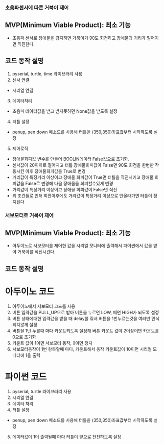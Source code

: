 ### 초음파센서에 따른 거북이 제어
## MVP(Minimum Viable Product): 최소 기능
- 초음파 센서로 장애물을 감지하면 거북이가 90도 회전하고 장애물과 거리가 멀어지면 직진한다.
## 코드 동작 설명
1. pyserial, turtle, time 라이브러리 사용
2. 센서 연결
* 시리얼 연결
3. 데이터처리
* 초음파 데이터값을 받고 받지못하면 None값을 받도록 설정
4. 터틀 설정
* penup, pen down 메소드를 사용해 터틀을 (350,350)좌표값부터 시작하도록 설정
5. 제어로직
* 장애물회피값 변수를 만들어 BOOLIN데이터 False값으로 초기화.
* 센서값이 20이하로 떨어지고 터틀 장애물회피값이 False면 90도 회전을 한번만 작동시킨 이후 장애물회피값을 True로 변경
* 거리값이 특정거리 이상이고 장애물 회피값이 True면 터틀을 직진시키고 장애물 회피값을 False로 변경해 다음 장애물을 회피할수있게 변경
* 거리값이 특정거리 이상이고 장애물 회피값이 False면 직진
* 위 조건들로 인해 회전이후에도 거리값이 특정거리 이상으로 안올라가면 터틀이 정지된다

### 서보모터로 거북이 제어
## MVP(Minimum Viable Product): 최소 기능
- 아두이노로 서보모터를 제어한 값을 시리얼 모니터에 출력해서 파이썬에서 값을 받아 거북이를 직진시킨다.
## 코드 동작 설명
# 아두이노 코드
1. 아두이노에서 서보모터 코드를 사용
2. 버튼 입력값을 PULL_UP으로 받아 버튼을 누르면 LOW, 떼면 HIGH가 되도록 설정
3. 버튼 상태에대한 입력값을 받을 때 delay를 줘서 버튼을 1번누르는것을 여러번 인식되지않게 설정
4. 버튼을 1번 누를때 마다 카운트되도록 설정해 버튼 카운트 값이 2이상이면 카운트를 0으로 초기화
6. 카운트 값이 1이면 서보모터 동작, 0이면 정지
7. 서보모터동작이 1번 왕복할때 마다, 카운트해서 동작 카운트값이 10이면 시리얼 모니터에 1을 출력  
# 파이썬 코드
1. pyserial, turtle 라이브러리 사용
2. 시리얼 연결
3. 데이터 처리
4. 터틀 설정
* penup, pen down 메소드를 사용해 터틀을 (350,350)좌표값부터 시작하도록 설정
5. 데이터값이 1이 출력될때 마다 터틀이 앞으로 전진하도록 설정
